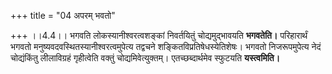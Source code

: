 +++
title = "04 अपरम् भवतो"

+++
।।4.4।। भगवति लोकस्यानीश्वरत्वशङ्कां निवर्तयितुं चोद्यमुद्भावयति
**भगवतेति।** परिहारार्थं भगवतो मनुष्यवदवस्थितस्यानीश्वरत्वमुपेत्य
तद्वचने शङ्कितविप्रतिषेधस्येतिशेषः। भगवतो निजरूपमुपेत्य नेदं चोद्यंकिंतु
लीलाविग्रहं गृहीत्वेति वक्तुं चोद्यमिवेत्युक्तम्। एतच्छब्दार्थमेव
स्फुटयति **यस्त्वमिति।**
